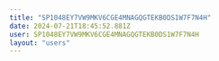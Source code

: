 ```yaml
---
title: "SP1048EY7VW9MKV6CGE4MNAGQGTEKB0DS1W7F7N4H"
date: 2024-07-21T18:45:52.881Z
user: SP1048EY7VW9MKV6CGE4MNAGQGTEKB0DS1W7F7N4H
layout: "users"
---
```

    